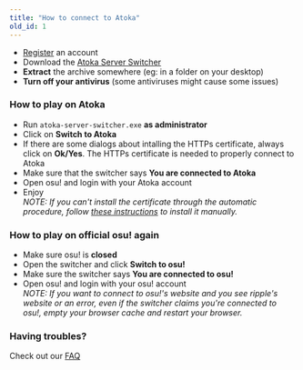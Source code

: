 ```yaml
---
title: "How to connect to Atoka"
old_id: 1
---
```

- [Register](http://atoka.pw/index.php?p=3) an account  
- Download the [Atoka Server Switcher](https://atoka.pw/static/atoka-server-switcher.exe)
- **Extract** the archive somewhere (eg: in a folder on your desktop)  
- **Turn off your antivirus** (some antiviruses might cause some issues)  


### How to play on Atoka
- Run `atoka-server-switcher.exe` **as administrator**  
- Click on **Switch to Atoka**  
- If there are some dialogs about intalling the HTTPs certificate, always click on **Ok/Yes**. The HTTPs certificate is needed to properly connect to Atoka  
- Make sure that the switcher says **You are connected to Atoka**  
- Open osu! and login with your Atoka account  
- Enjoy  
_NOTE: If you can't install the certificate through the automatic procedure, follow [these instructions](https://atoka.pw/index.php?p=16&id=12) to install it manually._  

### How to play on official osu! again
- Make sure osu! is **closed**  
- Open the switcher and click **Switch to osu!**  
- Make sure the switcher says **You are connected to osu!**  
- Open osu! and login with your osu! account  
_NOTE: If you want to connect to osu!'s website and you see ripple's website or an error, even if the switcher claims you're connected to osu!, empty your browser cache and restart your browser._  

### Having troubles?
Check out our [FAQ](https://atoka.pw/doc/5)
